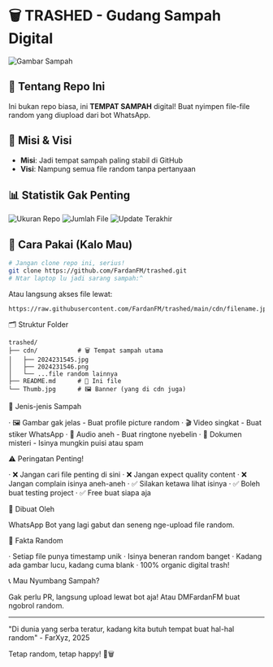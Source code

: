 # 🗑️ TRASHED - Gudang Sampah Digital

![Gambar Sampah](https://raw.githubusercontent.com/FardanFM/trashed/main/cdn/Thumb.jpg)

## 📖 Tentang Repo Ini
Ini bukan repo biasa, ini **TEMPAT SAMPAH** digital! 
Buat nyimpen file-file random yang diupload dari bot WhatsApp.

## 🎯 Misi & Visi
- **Misi**: Jadi tempat sampah paling stabil di GitHub
- **Visi**: Nampung semua file random tanpa pertanyaan

## 📊 Statistik Gak Penting
![Ukuran Repo](https://img.shields.io/github/repo-size/FardanFM/trashed?label=Total%20Sampah&color=green)
![Jumlah File](https://img.shields.io/github/directory-file-count/FardanFM/trashed/cdn?color=blue&label=File%20Random)
![Update Terakhir](https://img.shields.io/github/last-commit/FardanFM/trashed?color=orange&label=Terakhir%20Nge-trash)

## 🚀 Cara Pakai (Kalo Mau)
```bash
# Jangan clone repo ini, serius!
git clone https://github.com/FardanFM/trashed.git
# Ntar laptop lu jadi sarang sampah:^
```

Atau langsung akses file lewat:

```
https://raw.githubusercontent.com/FardanFM/trashed/main/cdn/filename.jpg
```

🗂️ Struktur Folder

```
trashed/
├── cdn/           # 🗑️ Tempat sampah utama
│   ├── 2024231545.jpg
│   ├── 2024231546.png
│   └── ...file random lainnya
├── README.md      # 📖 Ini file
└── Thumb.jpg      # 🖼️ Banner (yang di cdn juga)
```

🎨 Jenis-jenis Sampah

· 🖼️ Gambar gak jelas - Buat profile picture random
· 🎬 Video singkat - Buat stiker WhatsApp
· 🎵 Audio aneh - Buat ringtone nyebelin
· 📄 Dokumen misteri - Isinya mungkin puisi atau spam

⚠️ Peringatan Penting!

· ❌ Jangan cari file penting di sini
· ❌ Jangan expect quality content
· ❌ Jangan complain isinya aneh-aneh
· ✅ Silakan ketawa lihat isinya
· ✅ Boleh buat testing project
· ✅ Free buat siapa aja

🤖 Dibuat Oleh

WhatsApp Bot yang lagi gabut dan seneng nge-upload file random.

🎪 Fakta Random

· Setiap file punya timestamp unik
· Isinya beneran random banget
· Kadang ada gambar lucu, kadang cuma blank
· 100% organic digital trash!

📞 Mau Nyumbang Sampah?

Gak perlu PR, langsung upload lewat bot aja! 
Atau DMFardanFM buat ngobrol random.

---

"Di dunia yang serba teratur, kadang kita butuh tempat buat hal-hal random" - FarXyz, 2025

Tetap random, tetap happy! 🎉🗑️

